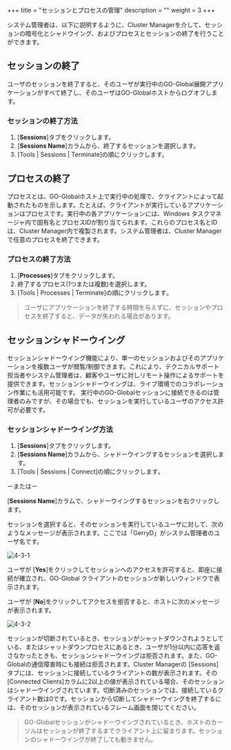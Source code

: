 +++
title = "セッションとプロセスの管理"
description = ""
weight = 3
+++


システム管理者は、以下に説明するように、Cluster Managerを介して、セッションの暗号化とシャドウイング、およびプロセスとセッションの終了を行うことができます。

## セッションの終了

ユーザのセッションを終了すると、そのユーザが実行中のGO-Global展開アプリケーションがすべて終了し、そのユーザはGO-Globalホストからログオフします。

### セッションの終了方法

1. [**Sessions**]タブをクリックします。
2. [**Sessions Name**]カラムから、終了するセッションを選択します。
3. [Tools | Sessions | Terminate]の順にクリックします。

## プロセスの終了

プロセスとは、GO-Globalホスト上で実行中の処理で、クライアントによって起動されたものを示します。たとえば、クライアントが実行しているアプリケーションはプロセスです。実行中の各アプリケーションには、Windows タスクマネージャ内で固有名とプロセスIDが割り当てられます。これらのプロセス名とIDは、Cluster Manager内で複製されます。システム管理者は、Cluster Managerで任意のプロセスを終了できます。

### プロセスの終了方法

1. [**Processes**]タブをクリックします。
2. 終了するプロセス(1つまたは複数)を選択します。
3. [Tools | Processes | Terminate]の順にクリックします｡

>ユーザにアプリケーションを終了する時間を与えずに、セッションやプロセスを終了すると、データが失われる場合があります。

## セッションシャドーウイング

セッションシャドーウイング機能により、単一のセッションおよびそのアプリケーションを複数ユーザが閲覧/制御できます。これにより、テクニカルサポート担当者やシステム管理者は、顧客やユーザに対しリモート操作によるサポートを提供できます。セッションシャドーウイングは、ライブ環境でのコラボレーション作業にも活用可能です。 実行中のGO-Globalセッションに接続できるのは管理者のみですが、その場合でも、セッションを実行しているユーザのアクセス許可が必要です。

### セッションシャドーウイング方法

1. [**Sessions**]タブをクリックします。
2. [**Sessions Name**]カラムから、シャドーウイングするセッションを選択します。
3. [Tools | Sessions | Connect]の順にクリックします｡

ーまたはー

[**Sessions Name**]カラムで、シャドーウイングするセッションを右クリックします。

セッションを選択すると、そのセッションを実行しているユーザに対して、次のようなメッセージが表示されます。ここでは「GerryD」がシステム管理者のユーザ名です。

![4-3-1](/image5/4-3-1.png)

ユーザが [**Yes**]をクリックしてセッションへのアクセスを許可すると、即座に接続が確立され、GO-Global クライアントのセッションが新しいウィンドウで表示されます。

ユーザが [**No**]をクリックしてアクセスを拒否すると、ホストに次のメッセージが表示されます。

![4-3-2](/image5/4-3-2.png)

セッションが切断されているとき、セッションがシャットダウンされようとしている、またはシャットダウンプロセスにあるとき、ユーザが1分以内に応答を返さなかったときも、セッションシャドーウイングは拒否されます。また、GO-Globalの通信障害時にも接続は拒否されます。Cluster Managerの [Sessions]タブには、セッションに接続しているクライアントの数が表示されます。その[Connected Clients]カラムに2以上の値が表示されている場合、そのセッションはシャドーウイングされています。切断済みのセッションでは、接続しているクライアント数は0です。セッションから切断してシャドーウイングを終了するには、そのセッションが表示されているフレーム画面を閉じてください。

>GO-Globalセッションがシャドーウイングされているとき、ホストのカーソルはセッションが終了するまでクライアント上に留まります。セッションのシャドーウイングが終了しても動きません。

